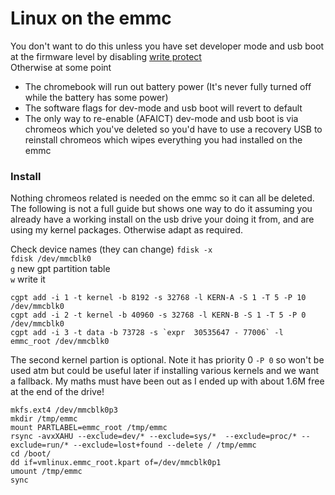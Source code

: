 # Linux on the emmc
You don't want to do this unless you have set developer mode and usb boot at the firmware level by disabling [write protect](https://github.com/gripped/XE503C32-arch-linux-kernel/tree/main/write-protect-screw)  
Otherwise at some point
 - The chromebook will run out battery power (It's never fully turned off while the battery has some power)
 - The software flags for dev-mode and usb boot will revert to default
 - The only way to re-enable (AFAICT) dev-mode and usb boot is via chromeos which you've deleted so you'd have to use a recovery USB to reinstall chromeos which wipes everything you had installed on the emmc

### Install
Nothing chromeos related is needed on the emmc so it can all be deleted.  
The following is not a full guide but shows one way to do it assuming you already have a working install on the usb drive your doing it from, and are using my kernel packages. Otherwise adapt as required.

Check device names (they can change)
`fdisk -x`  
`fdisk /dev/mmcblk0`  
`g` new gpt partition table  
`w` write it  
```
cgpt add -i 1 -t kernel -b 8192 -s 32768 -l KERN-A -S 1 -T 5 -P 10 /dev/mmcblk0
cgpt add -i 2 -t kernel -b 40960 -s 32768 -l KERN-B -S 1 -T 5 -P 0 /dev/mmcblk0
cgpt add -i 3 -t data -b 73728 -s `expr  30535647 - 77006` -l emmc_root /dev/mmcblk0
```
The second kernel partion is optional. Note it has priority 0 `-P 0` so won't be used atm but could be useful later if installing various kernels and we want a fallback.
My maths must have been out as I ended up with about 1.6M free at the end of the drive!
```
mkfs.ext4 /dev/mmcblk0p3
mkdir /tmp/emmc
mount PARTLABEL=emmc_root /tmp/emmc
rsync -avxXAHU --exclude=dev/* --exclude=sys/*  --exclude=proc/* --exclude=run/* --exclude=lost+found --delete / /tmp/emmc
cd /boot/
dd if=vmlinux.emmc_root.kpart of=/dev/mmcblk0p1
umount /tmp/emmc
sync
```
